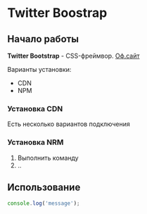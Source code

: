 # Twitter Boostrap

## Начало работы
**Twitter Bootstrap** - CSS-фреймвор. [Оф.сайт](https://net.io)

Варианты установки:
* CDN
* NPM


### Установка CDN
Есть несколько вариантов подключения
### Установка NRM

1. Выполнить команду
1. ..

## Использование

```javascript
console.log('message');
```

